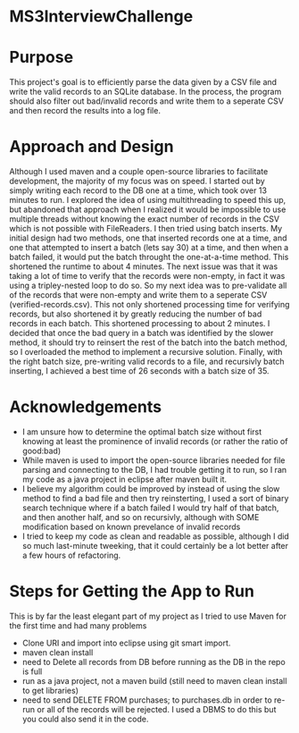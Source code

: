 # MS3InterviewChallenge

# Purpose
This project's goal is to efficiently parse the data given by a CSV file and write the valid records to an SQLite database.  In the process, the program should also filter out bad/invalid records and write them to a seperate CSV and then record the results into a log file.

# Approach and Design
Although I used maven and a couple open-source libraries to facilitate development, the majority of my focus was on speed.  I started out by simply writing each record to the DB one at a time, which took over 13 minutes to run.  I explored the idea of using multithreading to speed this up, but abandoned that approach when I realized it would be impossible to use multiple threads without knowing the exact number of records in the CSV which is not possible with FileReaders.  I then tried using batch inserts.  My initial design had two methods, one that inserted records one at a time, and one that attempted to insert a batch (lets say 30) at a time, and then when a batch failed, it would put the batch throught the one-at-a-time method.  This shortened the runtime to about 4 minutes.  The next issue was that it was taking a lot of time to verify that the records were non-empty, in fact it was using a tripley-nested loop to do so.  So my next idea was to pre-validate all of the records that were non-empty and write them to a seperate CSV (verified-records.csv).  This not only shortened processing time for verifying records, but also shortened it by greatly reducing the number of bad records in each batch. This shortened processing to about 2 minutes. I decided that once the bad query in a batch was identified by the slower method, it should try to reinsert the rest of the batch into the batch method, so I overloaded the method to implement a recursive solution.  Finally, with the right batch size, pre-writing valid records to a file, and recursivly batch inserting, I achieved a best time of 26 seconds with a batch size of 35. 

# Acknowledgements
* I am unsure how to determine the optimal batch size without first knowing at least the prominence of invalid records (or rather the ratio of good:bad)
* While maven is used to import the open-source libraries needed for file parsing and connecting to the DB, I had trouble getting it to run, so I ran my code as a java project in eclipse after maven built it.
* I believe my algorithm could be improved by instead of using the slow method to find a bad file and then try reinsterting, I used a sort of binary search technique where if a batch failed I would try half of that batch, and then another half, and so on recursivly, although with SOME modification based on known prevelance of invalid records
* I tried to keep my code as clean and readable as possible, although I did so much last-minute tweeking, that it could certainly be a lot better after a few hours of refactoring. 

# Steps for Getting the App to Run
This is by far the least elegant part of my project as I tried to use Maven for the first time and had many problems
* Clone URI and import into eclipse using git smart import. 
* maven clean install
* need to Delete all records from DB before running as the DB in the repo is full
* run as a java project, not a maven build (still need to maven clean install to get libraries) 
* need to send DELETE FROM purchases; to purchases.db in order to re-run or all of the records will be rejected. I used a DBMS to do this but you could also send it in the code. 
